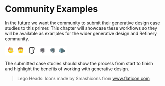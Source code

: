 # Community Examples

In the future we want the community to submit their generative design case studies to this primer. This chapter will showcase these workflows so they will be available as examples for the wider generative design and Refinery community.

<img src="../assets/sample/comunity.png" style="width:200px;"/>

The submitted case studies should show the process from start to finish and highlight the benefits of working with generative design.

> Lego Heads: Icons made by Smashicons from www.flaticon.com